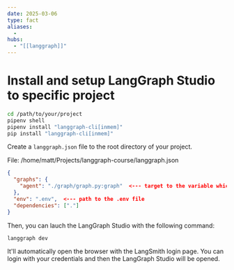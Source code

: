 ```yaml
---
date: 2025-03-06
type: fact
aliases:
  -
hubs:
  - "[[langgraph]]"
---
```


# Install and setup LangGraph Studio to specific project

```sh
cd /path/to/your/project
pipenv shell
pipenv install "langgraph-cli[inmem]"
pip install "langgraph-cli[inmem]"

```

Create a `langgraph.json` file to the root directory of your project.


File: /home/matt/Projects/langgraph-course/langgraph.json
```json
{
  "graphs": {
    "agent": "./graph/graph.py:graph"  <--- target to the variable which contains the graph
  },
  "env": ".env",  <--- path to the .env file
  "dependencies": ["."]
}

```
Then, you can lauch the LangGraph Studio with the following command:

```sh
langgraph dev
```

It'll automatically open the browser with the LangSmith login page. You can login with your credentials and then the LangGraph Studio will be opened.
